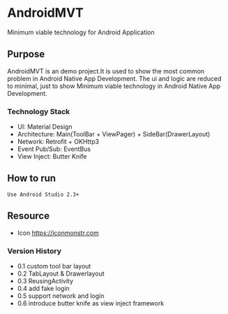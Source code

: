 # AndroidMVT
 Minimum viable technology for Android Application 

## Purpose
AndroidMVT is an demo project.It is used to show the most common problem in Android Native App Development.
The ui and logic are reduced to minimal, just to show Minimum viable technology in Android Native App Development.

### Technology Stack
* UI: Material Design
* Architecture: Main(ToolBar + ViewPager) + SideBar(DrawerLayout)
* Network: Retrofit + OKHttp3
* Event Pub/Sub: EventBus 
* View Inject: Butter Knife

## How to run
```
Use Android Studio 2.3+
```

## Resource
* Icon https://iconmonstr.com

### Version History
* 0.1 custom tool bar layout
* 0.2 TabLayout & Drawerlayout
* 0.3 ReusingActivity
* 0.4 add fake login
* 0.5 support network and login
* 0.6 introduce butter knife as view inject framework

